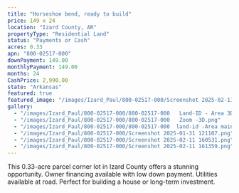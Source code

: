 ```yaml
---
title: "Horseshoe bend, ready to build"
price: 149 x 24
location: "Izard County, AR"
propertyType: "Residential Land"
status: "Payments or Cash"
acres: 0.33
apn: "800-02517-000"
downPayment: 149.00
monthlyPayment: 149.00
months: 24
CashPrice: 2,990.00
state: "Arkansas"
featured: true
featured_image: "/images/Izard_Paul/800-02517-000/Screenshot 2025-02-11 160531.png"
gallery:
  - "/images/Izard_Paul/800-02517-000/800-02517-000   Land-ID - Area 3D_try1.png"
  - "/images/Izard_Paul/800-02517-000/800-02517-000   Zoom -3D.png"
  - "/images/Izard_Paul/800-02517-000/800-02517-000  land-id -Area main.png"
  - "/images/Izard_Paul/800-02517-000/Screenshot 2025-01-31 121107.png"
  - "/images/Izard_Paul/800-02517-000/Screenshot 2025-02-11 160531.png"
  - "/images/Izard_Paul/800-02517-000/Screenshot 2025-02-11 161359.png"
---
```


This 0.33-acre parcel corner lot in Izard County offers a stunning opportunity. 
Owner financing available with low down payment. 
Utilities available at road. Perfect for building a house or long-term investment.